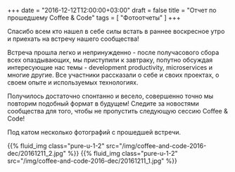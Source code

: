+++
date = "2016-12-12T12:00:00+03:00"
draft = false
title = "Отчет по прошедшему Coffee & Code"
tags = [
	"Фотоотчеты"
]
+++

Спасибо всем кто нашел в себе силы встать в раннее воскресное утро и приехать на встречу нашего сообщества!

Встреча прошла легко и непринужденно - после получасового сбора всех опаздывающих, мы приступили к завтраку, попутно обсуждая интересующие нас темы - development productivity, microservices и многие другие. Все участники рассказали о себе и своих проектах, о своем опыте и используемых технологиях. 

Получилось достаточно спонтанно и весело, совершенно точно мы повторим подобный формат в будущем! Следите за новостями сообщества для того, чтобы не пропустить следующую сессию Coffee & Code!

Под катом несколько фотографий с прошедшей встречи.


<!--more-->

{{% fluid_img class="pure-u-1-2" src="/img/coffee-and-code-2016-dec/20161211_2.jpg" %}}
{{% fluid_img class="pure-u-1-2" src="/img/coffee-and-code-2016-dec/20161211_1.jpg" %}}

<!-- [Все фото сообщества](https://drive.google.com/drive/folders/0B90geJfEOzlzUWI4a1VsdkJUQU0?usp=sharing) -->
